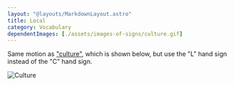 ```yaml
---
layout: "@layouts/MarkdownLayout.astro"
title: Local
category: Vocabulary
dependentImages: [./assets/images-of-signs/culture.gif]
---
```


Same motion as ["culture"](../culture), which is shown below,
but use the "L" hand sign instead of the "C" hand sign.

![Culture](@signs/culture.gif)
